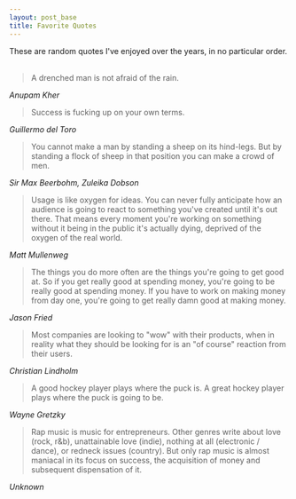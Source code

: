 ```yaml
---
layout: post_base
title: Favorite Quotes
---
```


These are random quotes I've enjoyed over the years, in no particular order.
<br/><br/>

> A drenched man is not afraid of the rain.

<cite>Anupam Kher</cite>

> Success is fucking up on your own terms.

<cite>Guillermo del Toro</cite>

> You cannot make a man by standing a sheep on its hind-legs. But by standing a flock of sheep in that position you can make a crowd of men.

<cite>Sir Max Beerbohm, Zuleika Dobson</cite>

> Usage is like oxygen for ideas. You can never fully anticipate how an audience is going to react to something you've created until it's out there. That means every moment you're working on something without it being in the public it's actually dying, deprived of the oxygen of the real world.

<cite>Matt Mullenweg</cite>

> The things you do more often are the things you're going to get good at. So if you get really good at spending money, you're going to be really good at spending money. If you have to work on making money from day one, you're going to get really damn good at making money.

<cite>Jason Fried</cite>

> Most companies are looking to "wow" with their products, when in reality what they should be looking for is an "of course" reaction from their users.

<cite>Christian Lindholm</cite>

> A good hockey player plays where the puck is. A great hockey player plays where the puck is going to be.

<cite>Wayne Gretzky</cite>

> Rap music is music for entrepreneurs. Other genres write about love (rock, r&b), unattainable love (indie), nothing at all (electronic / dance), or redneck issues (country). But only rap music is almost maniacal in its focus on success, the acquisition of money and subsequent dispensation of it.

<cite>Unknown</cite>
